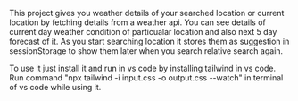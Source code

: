 This project gives you weather details of your searched location or current location by fetching details from a weather api. You can see details of current day weather condition of particualar location and also next 5 day forecast of it. As you start searching location it stores them as suggestion in sessionStorage to show them later when you search relative search again. 

To use it just install it and run in vs code by installing tailwind in vs code. Run command "npx tailwind -i input.css -o output.css --watch" in terminal of vs code while using it. 
